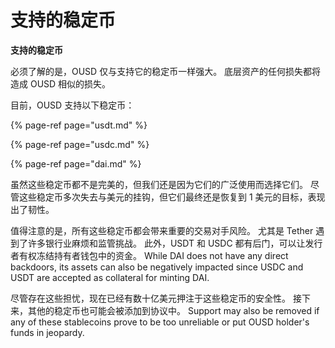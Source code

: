 # 支持的稳定币

**支持的稳定币**

必须了解的是，OUSD 仅与支持它的稳定币一样强大。 底层资产的任何损失都将造成 OUSD 相似的损失。

目前，OUSD 支持以下稳定币：

{% page-ref page="usdt.md" %}

{% page-ref page="usdc.md" %}

{% page-ref page="dai.md" %}

虽然这些稳定币都不是完美的，但我们还是因为它们的广泛使用而选择它们。 尽管这些稳定币多次失去与美元的挂钩，但它们最终还是恢复到 1 美元的目标，表现出了韧性。

值得注意的是，所有这些稳定币都会带来重要的交易对手风险。 尤其是 Tether 遇到了许多银行业麻烦和监管挑战。 此外，USDT 和 USDC 都有后门，可以让发行者有权冻结持有者钱包中的资金。 While DAI does not have any direct backdoors, its assets can also be negatively impacted since USDC and USDT are accepted as collateral for minting DAI.

尽管存在这些担忧，现在已经有数十亿美元押注于这些稳定币的安全性。 接下来，其他的稳定币也可能会被添加到协议中。 Support may also be removed if any of these stablecoins prove to be too unreliable or put OUSD holder's funds in jeopardy. 


